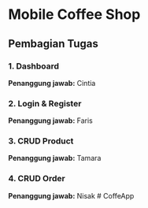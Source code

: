 # Mobile Coffee Shop

## Pembagian Tugas

### 1. **Dashboard**  
   **Penanggung jawab:** Cintia  

### 2. **Login & Register**  
   **Penanggung jawab:** Faris  

### 3. **CRUD Product**  
   **Penanggung jawab:** Tamara  

### 4. **CRUD Order**  
   **Penanggung jawab:** Nisak  # CoffeApp
